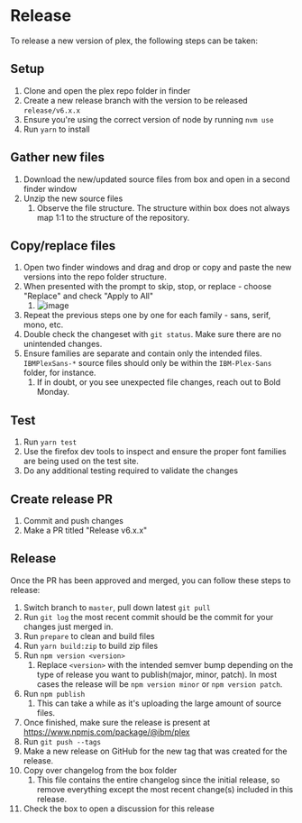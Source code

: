 # Release

To release a new version of plex, the following steps can be taken:

## Setup

1. Clone and open the plex repo folder in finder
1. Create a new release branch with the version to be released `release/v6.x.x`
1. Ensure you're using the correct version of node by running `nvm use`
1. Run `yarn` to install

## Gather new files

1. Download the new/updated source files from box and open in a second finder window
1. Unzip the new source files
   1. Observe the file structure. The structure within box does not always map 1:1 to the structure of the repository.

## Copy/replace files

1. Open two finder windows and drag and drop or copy and paste the new versions into the repo folder structure.
1. When presented with the prompt to skip, stop, or replace - choose "Replace" and check "Apply to All"
   1. ![image](https://user-images.githubusercontent.com/3360588/168936511-5e0f8003-6670-4c63-a782-96365953765b.png)
1. Repeat the previous steps one by one for each family - sans, serif, mono, etc.
1. Double check the changeset with `git status`. Make sure there are no unintended changes.
1. Ensure families are separate and contain only the intended files. `IBMPlexSans-*` source files should only be within the `IBM-Plex-Sans` folder, for instance.
   1. If in doubt, or you see unexpected file changes, reach out to Bold Monday.

## Test

1. Run `yarn test`
1. Use the firefox dev tools to inspect and ensure the proper font families are being used on the test site.
1. Do any additional testing required to validate the changes

## Create release PR

1. Commit and push changes
1. Make a PR titled "Release v6.x.x"

## Release

Once the PR has been approved and merged, you can follow these steps to release:

1. Switch branch to `master`, pull down latest `git pull`
1. Run `git log` the most recent commit should be the commit for your changes just merged in.
1. Run `prepare` to clean and build files
1. Run `yarn build:zip` to build zip files
1. Run `npm version <version>`
   1. Replace `<version>` with the intended semver bump depending on the type of release you want to publish(major, minor, patch). In most cases the release will be `npm version minor` or `npm version patch`.
1. Run `npm publish`
   1. This can take a while as it's uploading the large amount of source files.
1. Once finished, make sure the release is present at https://www.npmjs.com/package/@ibm/plex
1. Run `git push --tags`
1. Make a new release on GitHub for the new tag that was created for the release.
1. Copy over changelog from the box folder
   1. This file contains the entire changelog since the initial release, so remove everything except the most recent change(s) included in this release.
1. Check the box to open a discussion for this release
